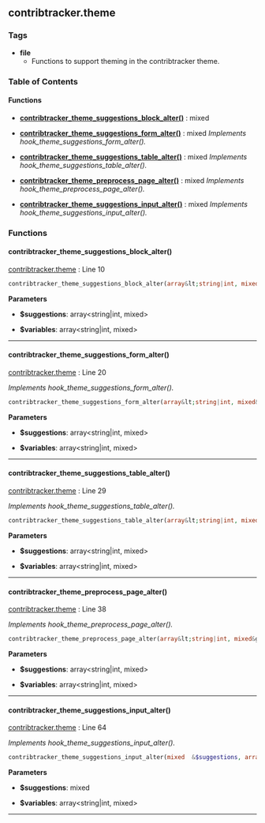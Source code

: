 


## contribtracker.theme






### Tags

- **file**
  - Functions to support theming in the contribtracker theme.






### Table of Contents











#### Functions
- **[contribtracker_theme_suggestions_block_alter()](../namespaces/default.md#contribtracker_theme_suggestions_block_alter)**
           : mixed

- **[contribtracker_theme_suggestions_form_alter()](../namespaces/default.md#contribtracker_theme_suggestions_form_alter)**
           : mixed
*Implements hook_theme_suggestions_form_alter().*

- **[contribtracker_theme_suggestions_table_alter()](../namespaces/default.md#contribtracker_theme_suggestions_table_alter)**
           : mixed
*Implements hook_theme_suggestions_table_alter().*

- **[contribtracker_theme_preprocess_page_alter()](../namespaces/default.md#contribtracker_theme_preprocess_page_alter)**
           : mixed
*Implements hook_theme_preprocess_page_alter().*

- **[contribtracker_theme_suggestions_input_alter()](../namespaces/default.md#contribtracker_theme_suggestions_input_alter)**
           : mixed
*Implements hook_theme_suggestions_input_alter().*







### Functions

#### contribtracker_theme_suggestions_block_alter()

[contribtracker.theme](../files/web-themes-custom-contribtracker-contribtracker.md) : Line 10



```php
contribtracker_theme_suggestions_block_alter(array&lt;string|int, mixed&gt;  &$suggestions, array&lt;string|int, mixed&gt; $variables) :mixed
```

**Parameters**

- **$suggestions**: array&lt;string|int, mixed&gt;
    
- **$variables**: array&lt;string|int, mixed&gt;
    





---
#### contribtracker_theme_suggestions_form_alter()

[contribtracker.theme](../files/web-themes-custom-contribtracker-contribtracker.md) : Line 20

*Implements hook_theme_suggestions_form_alter().*


```php
contribtracker_theme_suggestions_form_alter(array&lt;string|int, mixed&gt;  &$suggestions, array&lt;string|int, mixed&gt; $variables) :mixed
```

**Parameters**

- **$suggestions**: array&lt;string|int, mixed&gt;
    
- **$variables**: array&lt;string|int, mixed&gt;
    





---
#### contribtracker_theme_suggestions_table_alter()

[contribtracker.theme](../files/web-themes-custom-contribtracker-contribtracker.md) : Line 29

*Implements hook_theme_suggestions_table_alter().*


```php
contribtracker_theme_suggestions_table_alter(array&lt;string|int, mixed&gt;  &$suggestions, array&lt;string|int, mixed&gt; $variables) :mixed
```

**Parameters**

- **$suggestions**: array&lt;string|int, mixed&gt;
    
- **$variables**: array&lt;string|int, mixed&gt;
    





---
#### contribtracker_theme_preprocess_page_alter()

[contribtracker.theme](../files/web-themes-custom-contribtracker-contribtracker.md) : Line 38

*Implements hook_theme_preprocess_page_alter().*


```php
contribtracker_theme_preprocess_page_alter(array&lt;string|int, mixed&gt;  &$suggestions, array&lt;string|int, mixed&gt; $variables) :mixed
```

**Parameters**

- **$suggestions**: array&lt;string|int, mixed&gt;
    
- **$variables**: array&lt;string|int, mixed&gt;
    





---
#### contribtracker_theme_suggestions_input_alter()

[contribtracker.theme](../files/web-themes-custom-contribtracker-contribtracker.md) : Line 64

*Implements hook_theme_suggestions_input_alter().*


```php
contribtracker_theme_suggestions_input_alter(mixed  &$suggestions, array&lt;string|int, mixed&gt; $variables) :mixed
```

**Parameters**

- **$suggestions**: mixed
    
- **$variables**: array&lt;string|int, mixed&gt;
    





---

